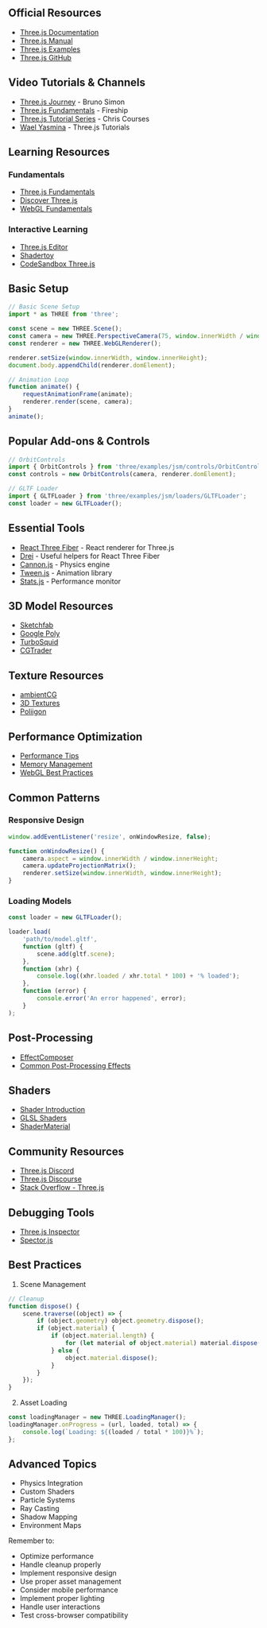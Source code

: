 ## Official Resources
- [Three.js Documentation](https://threejs.org/docs/)
- [Three.js Manual](https://threejs.org/manual/)
- [Three.js Examples](https://threejs.org/examples/)
- [Three.js GitHub](https://github.com/mrdoob/three.js/)

## Video Tutorials & Channels
- [Three.js Journey](https://threejs-journey.com/) - Bruno Simon
- [Three.js Fundamentals](https://www.youtube.com/watch?v=Q7AOvWpIVHU) - Fireship
- [Three.js Tutorial Series](https://www.youtube.com/playlist?list=PLjcjAqAnHd1EIxV4FSZIiJZvsdrBc1Xho) - Chris Courses
- [Wael Yasmina](https://www.youtube.com/@WaelYasmina) - Three.js Tutorials

## Learning Resources
### Fundamentals
- [Three.js Fundamentals](https://threejsfundamentals.org/)
- [Discover Three.js](https://discoverthreejs.com/)
- [WebGL Fundamentals](https://webglfundamentals.org/)

### Interactive Learning
- [Three.js Editor](https://threejs.org/editor/)
- [Shadertoy](https://www.shadertoy.com/)
- [CodeSandbox Three.js](https://codesandbox.io/s/threejs-starter-forked-qdxbs)

## Basic Setup
```javascript
// Basic Scene Setup
import * as THREE from 'three';

const scene = new THREE.Scene();
const camera = new THREE.PerspectiveCamera(75, window.innerWidth / window.innerHeight, 0.1, 1000);
const renderer = new THREE.WebGLRenderer();

renderer.setSize(window.innerWidth, window.innerHeight);
document.body.appendChild(renderer.domElement);

// Animation Loop
function animate() {
    requestAnimationFrame(animate);
    renderer.render(scene, camera);
}
animate();
```

## Popular Add-ons & Controls
```javascript
// OrbitControls
import { OrbitControls } from 'three/examples/jsm/controls/OrbitControls';
const controls = new OrbitControls(camera, renderer.domElement);

// GLTF Loader
import { GLTFLoader } from 'three/examples/jsm/loaders/GLTFLoader';
const loader = new GLTFLoader();
```

## Essential Tools
- [React Three Fiber](https://docs.pmnd.rs/react-three-fiber) - React renderer for Three.js
- [Drei](https://github.com/pmndrs/drei) - Useful helpers for React Three Fiber
- [Cannon.js](https://github.com/schteppe/cannon.js) - Physics engine
- [Tween.js](https://github.com/tweenjs/tween.js/) - Animation library
- [Stats.js](https://github.com/mrdoob/stats.js/) - Performance monitor

## 3D Model Resources
- [Sketchfab](https://sketchfab.com/)
- [Google Poly](https://poly.google.com/)
- [TurboSquid](https://www.turbosquid.com/)
- [CGTrader](https://www.cgtrader.com/)

## Texture Resources
- [ambientCG](https://ambientcg.com/)
- [3D Textures](https://3dtextures.me/)
- [Poliigon](https://www.poliigon.com/)

## Performance Optimization
- [Performance Tips](https://discoverthreejs.com/tips-and-tricks/)
- [Memory Management](https://threejs.org/docs/#manual/en/introduction/How-to-dispose-of-objects)
- [WebGL Best Practices](https://developer.mozilla.org/en-US/docs/Web/API/WebGL_API/WebGL_best_practices)

## Common Patterns
### Responsive Design
```javascript
window.addEventListener('resize', onWindowResize, false);

function onWindowResize() {
    camera.aspect = window.innerWidth / window.innerHeight;
    camera.updateProjectionMatrix();
    renderer.setSize(window.innerWidth, window.innerHeight);
}
```

### Loading Models
```javascript
const loader = new GLTFLoader();

loader.load(
    'path/to/model.gltf',
    function (gltf) {
        scene.add(gltf.scene);
    },
    function (xhr) {
        console.log((xhr.loaded / xhr.total * 100) + '% loaded');
    },
    function (error) {
        console.error('An error happened', error);
    }
);
```

## Post-Processing
- [EffectComposer](https://threejs.org/docs/#examples/en/postprocessing/EffectComposer)
- [Common Post-Processing Effects](https://threejs.org/examples/?q=post)

## Shaders
- [Shader Introduction](https://threejsfundamentals.org/threejs/lessons/threejs-shadertoy.html)
- [GLSL Shaders](https://thebookofshaders.com/)
- [ShaderMaterial](https://threejs.org/docs/#api/en/materials/ShaderMaterial)

## Community Resources
- [Three.js Discord](https://discord.gg/threejs)
- [Three.js Discourse](https://discourse.threejs.org/)
- [Stack Overflow - Three.js](https://stackoverflow.com/questions/tagged/three.js)

## Debugging Tools
- [Three.js Inspector](https://chrome.google.com/webstore/detail/threejs-inspector/dnhjfclbfhcbcdfpjaeacomhbdfjbebi)
- [Spector.js](https://spector.babylonjs.com/)

## Best Practices
1. Scene Management
```javascript
// Cleanup
function dispose() {
    scene.traverse((object) => {
        if (object.geometry) object.geometry.dispose();
        if (object.material) {
            if (object.material.length) {
                for (let material of object.material) material.dispose();
            } else {
                object.material.dispose();
            }
        }
    });
}
```

2. Asset Loading
```javascript
const loadingManager = new THREE.LoadingManager();
loadingManager.onProgress = (url, loaded, total) => {
    console.log(`Loading: ${(loaded / total * 100)}%`);
};
```

## Advanced Topics
- Physics Integration
- Custom Shaders
- Particle Systems
- Ray Casting
- Shadow Mapping
- Environment Maps

Remember to:
- Optimize performance
- Handle cleanup properly
- Implement responsive design
- Use proper asset management
- Consider mobile performance
- Implement proper lighting
- Handle user interactions
- Test cross-browser compatibility